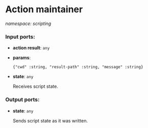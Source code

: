 # Action maintainer

_namespace: scripting_

### Input ports:

* __action result__: ` any `


* __params__: 
    ```
    {"cwd" :string, "result-path" :string, "message" :string}
    ```


* __state__: ` any `

    Receives script state.

### Output ports:

* __state__: ` any `

    Sends script state as it was written.

